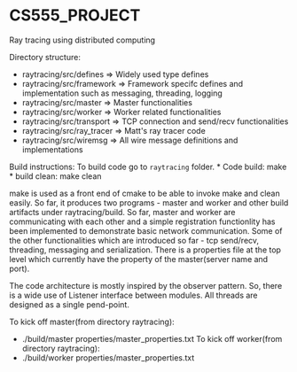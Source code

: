 # CS555_PROJECT

Ray tracing using distributed computing

Directory structure:
  * raytracing/src/defines => Widely used type defines
  * raytracing/src/framework => Framework specifc defines and implementation such as messaging, threading, logging
  * raytracing/src/master => Master functionalities 
  * raytracing/src/worker => Worker related functionalities
  * raytracing/src/transport => TCP connection and send/recv functionalities 
  * raytracing/src/ray_tracer => Matt's ray tracer code
  * raytracing/src/wiremsg => All wire message definitions and implementations

Build instructions:
  To build code go to `raytracing` folder.
    * Code build: make
    * build clean: make clean

make is used as a front end of cmake to be able to invoke make and clean easily. So far, it produces two programs - master and worker and other build artifacts under raytracing/build. So far, master and worker are communicating with each other and a simple registration functionlity has been implemented to demonstrate basic network communication. Some of the other functionalities which are introduced so far - tcp send/recv, threading, messaging and serialization.  There is a properties file at the top level which currently have the property of the master(server name and port). 

The code architecture is mostly inspired by the observer pattern. So, there is a wide use of Listener interface between modules. All threads are designed as a single pend-point.

To kick off master(from directory raytracing):
   * ./build/master properties/master_properties.txt
To kick off worker(from directory raytracing):
   * ./build/worker properties/master_properties.txt
   
  



  


